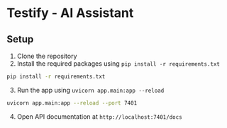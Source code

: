 # Testify - AI Assistant

## Setup
1. Clone the repository
2. Install the required packages using `pip install -r requirements.txt`

```bash
pip install -r requirements.txt
```

3. Run the app using `uvicorn app.main:app --reload`    

```bash
uvicorn app.main:app --reload --port 7401
```

4. Open API documentation at `http://localhost:7401/docs`